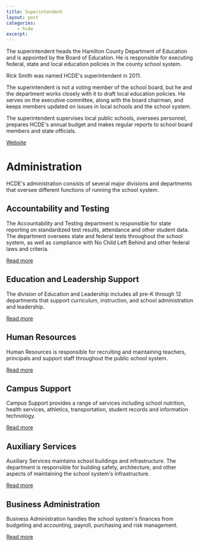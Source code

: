 ```yaml
---
title: Superintendent
layout: post
categories:
    - hcde
excerpt:
---
```


The superintendent heads the Hamilton County Department of Education and is appointed by the Board of Education. He is responsible for executing federal, state and local education policies in the county school system.

Rick Smith was named HCDE's superintendent in 2011.

The superintendent is not a voting member of the school board, but he and the department works closely with it to draft local education policies. He serves on the executive committee, along with the board chairman, and keeps members updated on issues in local schools and the school system.

The superintendent supervises local public schools, oversees personnel, prepares HCDE's annual budget and makes regular reports to school board members and state officials.

[Website](http://www.hcde.org/?DivisionID=14317&ToggleSideNav=ShowAll)

# Administration

HCDE's administration consists of several major divisions and departments that oversee different functions of running the school system.

## Accountability and Testing

The Accountability and Testing department is responsible for state reporting on standardized test results, attendance and other student data. The department oversees state and federal tests throughout the school system, as well as compliance with No Child Left Behind and other federal laws and criteria.

[Read more](./accountability-testing.html)

## Education and Leadership Support

The division of Education and Leadership includes all pre-K through 12 departments that support curriculum, instruction, and school administration and leadership.

[Read more](./education-leadership-support.html)

## Human Resources

Human Resources is responsible for recruiting and maintaining teachers, principals and support staff throughout the public school system. 

[Read more](./human-resources.html)

## Campus Support

Campus Support provides a range of services including school nutrition, health services, athletics, transportation, student records and information technology.

[Read more](./campus-support.html)

## Auxiliary Services

Auxiliary Services maintains school buildings and infrastructure. The department is responsible for building safety, architecture, and other aspects of maintaining the school system's infrastructure.

[Read more](./auxiliary-services.html)

## Business Administration

Business Administration handles the school system's finances from budgeting and accounting, payroll, purchasing and risk management.

[Read more](./business-administration.html)

